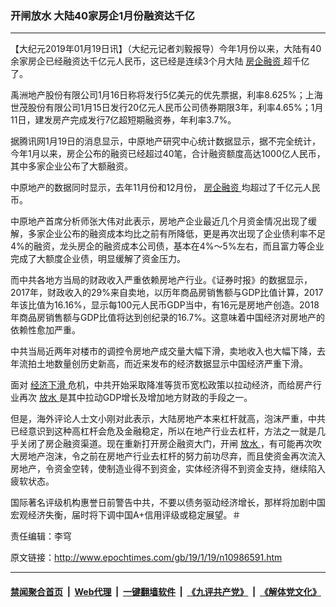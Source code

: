 ### 开闸放水 大陆40家房企1月份融资达千亿
------------------------

<p>
 【大纪元2019年01月19日讯】（大纪元记者刘毅报导）今年1月份以来，大陆有40余家房企已经融资达千亿元人民币，这已经是连续3个月大陆
 <a href="http://www.epochtimes.com/gb/tag/%E6%88%BF%E4%BC%81%E8%9E%8D%E8%B5%84.html">
  房企融资
 </a>
 超千亿了。
</p>
<p>
 禹洲地产股份有限公司1月16日称将发行5亿美元的优先票据，利率8.625%；上海世茂股份有限公司1月15日发行20亿元人民币公司债券期限3年，利率4.65%；1月11日，建发房产完成发行7亿超短期融资券，年利率3.7%。
</p>
<p>
 据腾讯网1月19日的消息显示，中原地产研究中心统计数据显示，据不完全统计，今年1月以来，房企公布的融资已经超过40笔，合计融资额度高达1000亿人民币，其中多家企业公布了大额融资。
</p>
<p>
 中原地产的数据同时显示，去年11月份和12月份，
 <a href="http://www.epochtimes.com/gb/tag/%E6%88%BF%E4%BC%81%E8%9E%8D%E8%B5%84.html">
  房企融资
 </a>
 均超过了千亿元人民币。
</p>
<p>
 中原地产首席分析师张大伟对此表示，房地产企业最近几个月资金情况出现了缓解，多家企业公布的融资成本均比之前有所降低，更是再次出现了企业债利率不足4%的融资，龙头房企的融资成本公司债，基本在4%～5%左右，而且富力等企业完成了大额度企业债，明显缓解了资金压力。
</p>
<p>
 而中共各地方当局的财政收入严重依赖房地产行业。《证券时报》的数据显示，2017年，财政收入的29%来自卖地，以历年商品房销售额与GDP比值计算，2017年该比值为16.16%，显示每100元人民币GDP当中，有16元是房地产创造。2018年商品房销售额与GDP比值将达到创纪录的16.7%。这意味着中国经济对房地产的依赖性愈加严重。
</p>
<p>
 中共当局近两年对楼市的调控令房地产成交量大幅下滑，卖地收入也大幅下降，去年流拍土地数量创历史新高，而近来发布的经济数据显示中国经济严重下滑。
</p>
<p>
 面对
 <a href="http://www.epochtimes.com/gb/tag/%E7%BB%8F%E6%B5%8E%E4%B8%8B%E6%BB%91.html">
  经济下滑
 </a>
 危机，中共开始采取降准等货币宽松政策以拉动经济，而给房产行业再次
 <a href="http://www.epochtimes.com/gb/tag/%E6%94%BE%E6%B0%B4.html">
  放水
 </a>
 是其中拉动GDP增长及增加地方财政的手段之一。
</p>
<p>
 但是，海外评论人士文小刚对此表示，大陆房地产本来杠杆就高，泡沫严重，中共已经意识到这种高杠杆会危及金融稳定，所以在地产行业去杠杆，方法之一就是几乎关闭了房企融资渠道。现在重新打开房企融资大门，开闸
 <a href="http://www.epochtimes.com/gb/tag/%E6%94%BE%E6%B0%B4.html">
  放水
 </a>
 ，有可能再次吹大房地产泡沫，令之前在房地产行业去杠杆的努力前功尽弃，而且使资金再次流入房地产，令资金空转，使制造业得不到资金，实体经济得不到资金支持，继续陷入疲软状态。
</p>
<p>
 国际著名评级机构惠誉日前警告中共，不要以债务驱动经济增长，那样将加剧中国宏观经济失衡，届时将下调中国A+信用评级或稳定展望。＃
</p>
<p>
 责任编辑：李穹
</p>

原文链接：http://www.epochtimes.com/gb/19/1/19/n10986591.htm


------------------------
#### [禁闻聚合首页](https://github.com/gfw-breaker/banned-news/blob/master/README.md) &nbsp;|&nbsp; [Web代理](https://github.com/gfw-breaker/open-proxy/blob/master/README.md) &nbsp;|&nbsp; [一键翻墙软件](https://github.com/gfw-breaker/nogfw/blob/master/README.md) &nbsp;|&nbsp; [《九评共产党》](https://github.com/gfw-breaker/9ping.md/blob/master/README.md#九评之一评共产党是什么) &nbsp;|&nbsp; [《解体党文化》](https://github.com/gfw-breaker/jtdwh.md/blob/master/README.md#绪论)